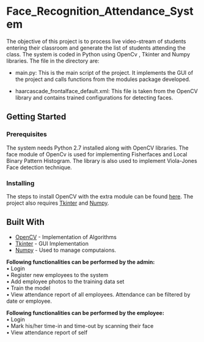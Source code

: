 # Face_Recognition_Attendance_System

The objective of this project is to process live video-stream of students entering their classroom and generate the list of students attending the class.
The system is coded in Python using OpenCv , Tkinter and Numpy libraries.
The file in the directory are:

* main.py: This is the main  script of the project.
                    It implements the GUI of the project and calls functions from the modules package developed.

* haarcascade_frontalface_default.xml: This file is taken from the OpenCV library and contains trained configurations for detecting faces.



## Getting Started
### Prerequisites

The system needs Python 2.7 installed along with OpenCV libraries.
The face module of OpenCv is used for implementing Fisherfaces and Local Binary Pattern Histogram. The library is also used to implement Viola-Jones Face detection technique.

### Installing

The steps to install OpenCV with the extra module can be found [here](https://github.com/opencv/opencv_contrib).
The project also requires [Tkinter](https://docs.python.org/2/library/tkinter.html) and [Numpy](http://www.numpy.org/).


## Built With

* [OpenCV](http://docs.opencv.org/3.1.0/) - Implementation of Algorithms
* [Tkinter](https://docs.python.org/2/library/tkinter.html) - GUI Implementation
* [Numpy](http://www.numpy.org/) - Used to manage computaions.

**Following functionalities can be performed by the admin: <br>**
• Login <br>
• Register new employees to the system <br>
• Add employee photos to the training data set <br>
• Train the model <br>
• View attendance report of all employees. Attendance can be filtered by date or employee. <br>

**Following functionalities can be performed by the employee: <br>**
• Login <br>
• Mark his/her time-in and time-out by scanning their face <br>
• View attendance report of self <br>